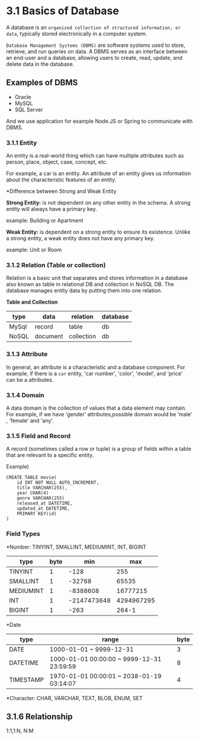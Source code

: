 # 3.1 Basics of Database

A database is an `organized collection of structured information, or data`, typically stored electronically in a computer system.

`Database Management Systems (DBMS)` are software systems used to store, retrieve, and run queries on data. A DBMS serves as an interface between an end-user and a database, allowing users to create, read, update, and delete data in the database.

## Examples of DBMS

- Oracle
- MySQL
- SQL Server

And we use application for example Node.JS or Spring to communicate with DBMS.

### 3.1.1 Entity

An entity is a real-world thing which can have multiple attributes such as person, place, object, case, concept, etc.

For example, a car is an entity. An attribute of an entity gives us information about the characteristic features of an entity.

\*Difference between Strong and Weak Entity

**Strong Entity:** is not dependent on any other entity in the schema. A strong entity will always have a primary key.

example: Building or Apartment

**Weak Entity:** is dependent on a strong entity to ensure its existence. Unlike a strong entity, a weak entity does not have any primary key.

example: Unit or Room

### 3.1.2 Relation (Table or collection)

Relation is a basic unit that separates and stores information in a database also known as table in relational DB and collection in NoSQL DB. The database manages entity data by putting them into one relation.

**Table and Collection**

| type  | data     | relation   | database |
| ----- | -------- | ---------- | -------- |
| MySql | record   | table      | db       |
| NoSQL | document | collection | db       |

### 3.1.3 Attribute

In general, an attribute is a characteristic and a database component. For example, if there is a `car` entity, 'car number', 'color', 'model', and 'price' can be a attributes.

### 3.1.4 Domain

A data domain is the collection of values that a data element may contain. For example, if we have 'gender' attributes,possible domain would be 'male' , 'female' and 'any'.

### 3.1.5 Field and Record

A record (sometimes called a row or tuple) is a group of fields within a table that are relevant to a specific entity.

Example)

```
CREATE TABLE movie(
    id INT NOT NULL AUTO_INCREMENT,
    title VARCHAR(255),
    year CHAR(4)
    genre VARCHAR(255)
    released_at DATETIME,
    updated_at DATETIME,
    PRIMARY KEY(id)
)
```

### Field Types

\*Number: TINYINT, SMALLINT, MEDIUMINT, INT, BIGINT

| type      | byte | min         | max        |
| --------- | ---- | ----------- | ---------- |
| TINYINT   | 1    | -128        | 255        |
| SMALLINT  | 1    | -32768      | 65535      |
| MEDIUMINT | 1    | -8388608    | 16777215   |
| INT       | 1    | -2147473648 | 4294967295 |
| BIGINT    | 1    | -263        | 264-1      |

\*Date

| type      | range                                     | byte |
| --------- | ----------------------------------------- | ---- |
| DATE      | 1000-01-01 ~ 9999-12-31                   | 3    |
| DATETIME  | 1000-01-01 00:00:00 ~ 9999-12-31 23:59:59 | 8    |
| TIMESTAMP | 1970-01-01 00:00:01 ~ 2038-01-19 03:14:07 | 4    |

\*Character: CHAR, VARCHAR, TEXT, BLOB, ENUM, SET

## 3.1.6 Relationship

1:1,1:N, N:M
